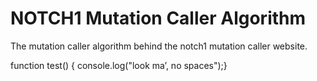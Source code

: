 # NOTCH1 Mutation Caller Algorithm
The mutation caller algorithm behind the notch1 mutation caller website.

function test() {  console.log("look ma’, no spaces");}
